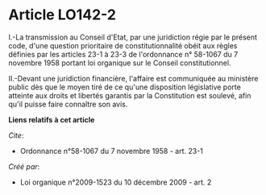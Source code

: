 # Article LO142-2

I.-La transmission au Conseil d'Etat, par une juridiction régie par le présent code, d'une question prioritaire de
constitutionnalité obéit aux règles définies par les articles 23-1 à 23-3 de l'ordonnance n° 58-1067 du 7 novembre 1958
portant loi organique sur le Conseil constitutionnel. 

II.-Devant une juridiction financière, l'affaire est communiquée au ministère public dès que le moyen tiré de ce qu'une
disposition législative porte atteinte aux droits et libertés garantis par la Constitution est soulevé, afin qu'il puisse
faire connaître son avis.

**Liens relatifs à cet article**

_Cite_:

  - Ordonnance n°58-1067 du 7 novembre 1958 - art. 23-1

_Créé par_:

  - Loi organique n°2009-1523 du 10 décembre 2009 - art. 2
